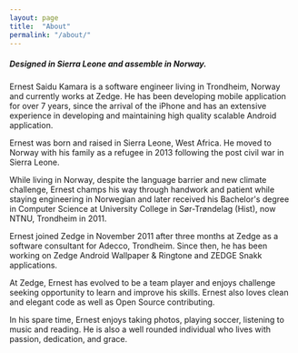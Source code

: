 ```yaml
---
layout: page
title:  "About"
permalink: "/about/"
---
```

##### Designed in Sierra Leone and assemble in Norway.
Ernest Saidu Kamara is a software engineer living in Trondheim, Norway and currently works at Zedge. He has been developing mobile application for over 7 years, since the arrival of the iPhone and has an extensive experience in developing and maintaining high quality scalable Android application.

Ernest was born and raised in Sierra Leone, West Africa. He moved to Norway with his family as a refugee in 2013 following the post civil war in Sierra Leone.

While living in Norway, despite the language barrier and new climate challenge, Ernest champs his way through handwork and patient while staying engineering in Norwegian and later received his Bachelor's degree in Computer Science at University College in Sør-Trøndelag (Hist), now NTNU, Trondheim in 2011.

Ernest joined Zedge in November 2011 after three months at Zedge as a software consultant for Adecco, Trondheim. Since then, he has been working on Zedge Android Wallpaper & Ringtone and ZEDGE Snakk applications.

At Zedge, Ernest has evolved to be a team player and enjoys challenge seeking opportunity to learn and improve his skills.
Ernest also loves clean and elegant code as well as Open Source contributing.

In his spare time, Ernest enjoys taking photos, playing soccer, listening to music and reading. He is also a well rounded individual who lives with passion, dedication, and grace.
